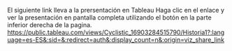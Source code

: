 El siguiente link lleva a la prersentación en Tableau
Haga clic en el enlace y ver la presentación en pantalla completa utilizando el botón en la parte inferior derecha de la pagina. 
https://public.tableau.com/views/Cyclistic_16903284515790/Historia1?:language=es-ES&:sid=&:redirect=auth&:display_count=n&:origin=viz_share_link
